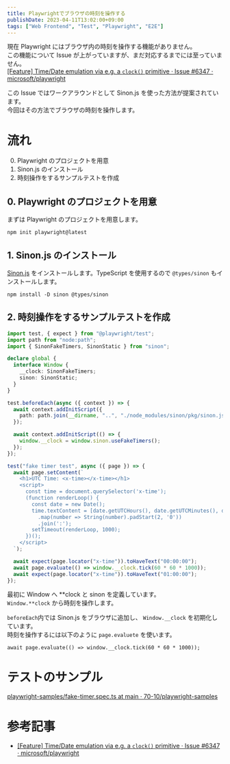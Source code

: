 ```yaml
---
title: Playwrightでブラウザの時刻を操作する
publishDate: 2023-04-11T13:02:00+09:00
tags: ["Web Frontend", "Test", "Playwright", "E2E"]
---
```


現在 Playwright にはブラウザ内の時刻を操作する機能がありません。  
この機能について Issue が上がっていますが、まだ対応するまでには至っていません。  
[\[Feature\] Time/Date emulation via e.g. a `clock()` primitive · Issue #6347 · microsoft/playwright](https://github.com/microsoft/playwright/issues/6347)

この Issue ではワークアラウンドとして Sinon.js を使った方法が提案されています。  
今回はその方法でブラウザの時刻を操作します。

# 流れ

0. Playwright のプロジェクトを用意
1. Sinon.js のインストール
2. 時刻操作をするサンプルテストを作成

## 0. Playwright のプロジェクトを用意

まずは Playwright のプロジェクトを用意します。

```:Terminal
npm init playwright@latest
```

## 1. Sinon.js のインストール

[Sinon.js](https://sinonjs.org/) をインストールします。TypeScript を使用するので `@types/sinon` もインストールします。

```:Terminal
npm install -D sinon @types/sinon
```

## 2. 時刻操作をするサンプルテストを作成

```ts:tests/fake-timer.test.ts
import test, { expect } from "@playwright/test";
import path from "node:path";
import { SinonFakeTimers, SinonStatic } from "sinon";

declare global {
  interface Window {
    __clock: SinonFakeTimers;
    sinon: SinonStatic;
  }
}

test.beforeEach(async ({ context }) => {
  await context.addInitScript({
    path: path.join(__dirname, "..", "./node_modules/sinon/pkg/sinon.js"),
  });

  await context.addInitScript(() => {
    window.__clock = window.sinon.useFakeTimers();
  });
});

test("fake timer test", async ({ page }) => {
  await page.setContent(`
    <h1>UTC Time: <x-time></x-time></h1>
    <script>
      const time = document.querySelector('x-time');
      (function renderLoop() {
        const date = new Date();
        time.textContent = [date.getUTCHours(), date.getUTCMinutes(), date.getUTCSeconds()]
          .map(number => String(number).padStart(2, '0'))
          .join(':');
        setTimeout(renderLoop, 1000);
      })();
    </script>
  `);

  await expect(page.locator("x-time")).toHaveText("00:00:00");
  await page.evaluate(() => window.__clock.tick(60 * 60 * 1000));
  await expect(page.locator("x-time")).toHaveText("01:00:00");
});
```

最初に Window へ **clock と sinon を定義しています。  
`Window.**clock` から時刻を操作します。

`beforeEach`内では Sinon.js をブラウザに追加し、 `Window.__clock` を初期化しています。  
時刻を操作するには以下のように `page.evaluete` を使います。

```ts:時刻を1時間進める
await page.evaluate(() => window.__clock.tick(60 * 60 * 1000));
```

# テストのサンプル

[playwright-samples/fake-timer.spec.ts at main · 70-10/playwright-samples](https://github.com/70-10/playwright-samples/blob/main/tests/fake-timer.spec.ts)

# 参考記事

- [\[Feature\] Time/Date emulation via e.g. a `clock()` primitive · Issue #6347 · microsoft/playwright](https://github.com/microsoft/playwright/issues/6347#issuecomment-965887758)

